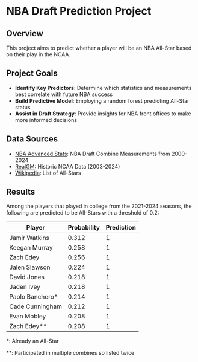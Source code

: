 # NBA Draft Prediction Project

## Overview

This project aims to predict whether a player will be an NBA All-Star based on their play in the NCAA. 

## Project Goals

* **Identify Key Predictors**: Determine which statistics and measurements best correlate with future NBA success
* **Build Predictive Model**: Employing a random forest predicting All-Star status
* **Assist in Draft Strategy**: Provide insights for NBA front offices to make more informed decisions

## Data Sources

* [NBA Advanced Stats](https://www.nba.com/stats/players/advanced): NBA Draft Combine Measurements from 2000-2024
* [RealGM](https://basketball.realgm.com/ncaa): Historic NCAA Data (2003-2024)
* [Wikipedia](https://en.wikipedia.org/wiki/List_of_NBA_All-Stars): List of All-Stars

## Results
Among the players that played in college from the 2021-2024 seasons, the following are predicted to be All-Stars with a threshold of 0.2:

| Player          | Probability | Prediction |
|-----------------|-------------|------------|
| Jamir Watkins   | 0.312       | 1          |
| Keegan Murray   | 0.258       | 1          |
| Zach Edey       | 0.256       | 1          |
| Jalen Slawson   | 0.224       | 1          |
| David Jones     | 0.218       | 1          |
| Jaden Ivey      | 0.218       | 1          |
| Paolo Banchero*  | 0.214       | 1          |
| Cade Cunningham | 0.212       | 1          |
| Evan Mobley     | 0.208       | 1          |
| Zach Edey**       | 0.208       | 1          |

*: Already an All-Star

**: Participated in multiple combines so listed twice